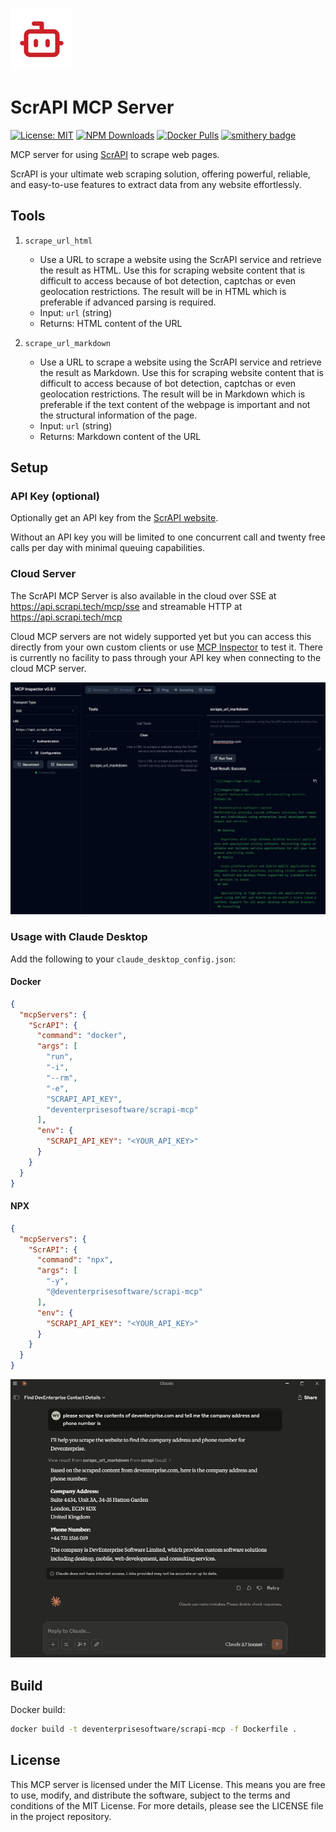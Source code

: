 ![ScrAPI logo](https://raw.githubusercontent.com/DevEnterpriseSoftware/scrapi-sdk-dotnet/master/icon_small.png)

# ScrAPI MCP Server

[![License: MIT](https://img.shields.io/badge/license-MIT-blue.svg)](https://opensource.org/licenses/MIT)
[![NPM Downloads](https://img.shields.io/npm/dm/@deventerprisesoftware/scrapi-mcp)](https://www.npmjs.com/package/@deventerprisesoftware/scrapi-mcp)
[![Docker Pulls](https://img.shields.io/docker/pulls/deventerprisesoftware/scrapi-mcp)](https://hub.docker.com/r/deventerprisesoftware/scrapi-mcp)
[![smithery badge](https://smithery.ai/badge/@DevEnterpriseSoftware/scrapi-mcp)](https://smithery.ai/server/@DevEnterpriseSoftware/scrapi-mcp)

MCP server for using [ScrAPI](https://scrapi.tech) to scrape web pages.

ScrAPI is your ultimate web scraping solution, offering powerful, reliable, and easy-to-use features to extract data from any website effortlessly.

## Tools

1. `scrape_url_html`
   - Use a URL to scrape a website using the ScrAPI service and retrieve the result as HTML.
     Use this for scraping website content that is difficult to access because of bot detection, captchas or even geolocation restrictions.
     The result will be in HTML which is preferable if advanced parsing is required.
   - Input: `url` (string)
   - Returns: HTML content of the URL

2. `scrape_url_markdown`
   - Use a URL to scrape a website using the ScrAPI service and retrieve the result as Markdown.
     Use this for scraping website content that is difficult to access because of bot detection, captchas or even geolocation restrictions.
     The result will be in Markdown which is preferable if the text content of the webpage is important and not the structural information of the page.
   - Input: `url` (string)
   - Returns: Markdown content of the URL

## Setup

### API Key (optional)

Optionally get an API key from the [ScrAPI website](https://scrapi.tech).

Without an API key you will be limited to one concurrent call and twenty free calls per day with minimal queuing capabilities.

### Cloud Server

The ScrAPI MCP Server is also available in the cloud over SSE at https://api.scrapi.tech/mcp/sse and streamable HTTP at https://api.scrapi.tech/mcp

Cloud MCP servers are not widely supported yet but you can access this directly from your own custom clients or use [MCP Inspector](https://github.com/modelcontextprotocol/inspector) to test it. There is currently no facility to pass through your API key when connecting to the cloud MCP server.

![MCP-Inspector](https://raw.githubusercontent.com/DevEnterpriseSoftware/scrapi-mcp/master/img/mcp-inspector.jpg)

### Usage with Claude Desktop

Add the following to your `claude_desktop_config.json`:

#### Docker

```json
{
  "mcpServers": {
    "ScrAPI": {
      "command": "docker",
      "args": [
        "run",
        "-i",
        "--rm",
        "-e",
        "SCRAPI_API_KEY",
        "deventerprisesoftware/scrapi-mcp"
      ],
      "env": {
        "SCRAPI_API_KEY": "<YOUR_API_KEY>"
      }
    }
  }
}
```

#### NPX

```json
{
  "mcpServers": {
    "ScrAPI": {
      "command": "npx",
      "args": [
        "-y",
        "@deventerprisesoftware/scrapi-mcp"
      ],
      "env": {
        "SCRAPI_API_KEY": "<YOUR_API_KEY>"
      }
    }
  }
}
```

![Claude-Desktop](https://raw.githubusercontent.com/DevEnterpriseSoftware/scrapi-mcp/master/img/claude-desktop.jpg)

## Build

Docker build:

```bash
docker build -t deventerprisesoftware/scrapi-mcp -f Dockerfile .
```

## License

This MCP server is licensed under the MIT License. This means you are free to use, modify, and distribute the software, subject to the terms and conditions of the MIT License. For more details, please see the LICENSE file in the project repository.
